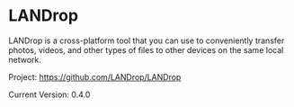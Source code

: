 # LANDrop

LANDrop is a cross-platform tool that you can use to conveniently transfer photos, videos, and other types of files to other devices on the same local network.

Project: https://github.com/LANDrop/LANDrop

Current Version: 0.4.0
